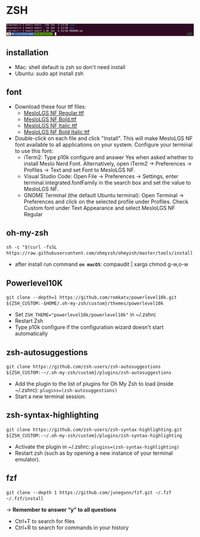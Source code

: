 # ZSH

![image](img/screenshot.png)

## installation

- Mac: shell default is zsh so don't need install
- Ubuntu: sudo apt install zsh

## font

- Download these four ttf files:
  - [MesloLGS NF Regular.ttf](font/MesloLGS%20NF%20Regular.ttf)
  - [MesloLGS NF Bold.ttf](font/MesloLGS%20NF%20Bold.ttf)
  - [MesloLGS NF Italic.ttf](/MesloLGS%20NF%20Italic.ttf)
  - [MesloLGS NF Bold Italic.ttf](font/MesloLGS%20NF%20Bold%20Italic.ttf)
- Double-click on each file and click "Install". This will make MesloLGS NF font available to all applications on your system. Configure your terminal to use this font:
  - iTerm2: Type p10k configure and answer Yes when asked whether to install Meslo Nerd Font. Alternatively, open iTerm2 → Preferences → Profiles → Text and set Font to MesloLGS NF.
  - Visual Studio Code: Open File → Preferences → Settings, enter terminal.integrated.fontFamily in the search box and set the value to MesloLGS NF.
  - GNOME Terminal (the default Ubuntu terminal): Open Terminal → Preferences and click on the selected profile under Profiles. Check Custom font under Text Appearance and select MesloLGS NF Regular

## oh-my-zsh

```shell
sh -c "$(curl -fsSL https://raw.githubusercontent.com/ohmyzsh/ohmyzsh/master/tools/install.sh)"
```

- after install run command **`on macOS`**: compaudit | xargs chmod g-w,o-w

## Powerlevel10K

```shell
git clone --depth=1 https://github.com/romkatv/powerlevel10k.git ${ZSH_CUSTOM:-$HOME/.oh-my-zsh/custom}/themes/powerlevel10k
```

- Set `ZSH_THEME="powerlevel10k/powerlevel10k"` in ~/.zshrc
- Restart Zsh
- Type p10k configure if the configuration wizard doesn't start automatically

## zsh-autosuggestions

```shell
git clone https://github.com/zsh-users/zsh-autosuggestions ${ZSH_CUSTOM:-~/.oh-my-zsh/custom}/plugins/zsh-autosuggestions
```

- Add the plugin to the list of plugins for Oh My Zsh to load (inside ~/.zshrc): `plugins=(zsh-autosuggestions)`
- Start a new terminal session.

## zsh-syntax-highlighting

```shell
git clone https://github.com/zsh-users/zsh-syntax-highlighting.git ${ZSH_CUSTOM:-~/.oh-my-zsh/custom}/plugins/zsh-syntax-highlighting
```

- Activate the plugin in ~/.zshrc: `plugins=(zsh-syntax-highlighting)`
- Restart zsh (such as by opening a new instance of your terminal emulator).

## fzf

```shell
git clone --depth 1 https://github.com/junegunn/fzf.git ~/.fzf
~/.fzf/install
```

-> **Remember to answer “y” to all questions**

- Ctrl+T to search for files
- Ctrl+R to search for commands in your history
